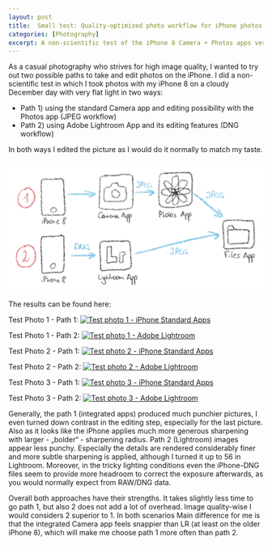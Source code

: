 ```yaml
---
layout: post
title:  Small test: Quality-optimized photo workflow for iPhone photos
categories: [Photography] 
excerpt: A non-scientific test of the iPhone 8 Camera + Photos apps versus the Adobe Lightroom app
---
```

As a casual photography who strives for high image quality, I wanted to try out two possible paths to take and edit photos on the iPhone. I did a non-scientific test in which I took photos with my iPhone 8 on a cloudy December day with very flat light in two ways:

* Path 1) using the standard Camera app and editing possibility with the Photos app (JPEG workflow)
* Path 2) using Adobe Lightroom App and its editing features (DNG workflow)

In both ways I edited the picture as I would do it normally to match my taste.

![Workflow sketch](../images/20201207/workflow-sketch-iPhone-Camera-Photos-Adobe-Lightroom.png)

The results can be found here:

Test Photo 1 - Path 1:
[![Test photo 1 - iPhone Standard Apps](../images/20201207/1_std-app.jpg)](../images/20201207/1_std-app.jpg)

Test Photo 1 - Path 2:
[![Test photo 1 - Adobe Lightroom](../images/20201207/1_LR.jpg)](../images/20201207/1_LR.jpg)

Test Photo 2 - Path 1:
[![Test photo 2 - iPhone Standard Apps](../images/20201207/2_std-app.jpg)](../images/20201207/2_std-app.jpg)

Test Photo 2 - Path 2:
[![Test photo 2 - Adobe Lightroom](../images/20201207/2_LR.jpg)](../images/20201207/2_LR.jpg)

Test Photo 3 - Path 1:
[![Test photo 3 - iPhone Standard Apps](../images/20201207/1_std-app.jpg)](../images/20201207/1_std-app.jpg)

Test Photo 3 - Path 2:
[![Test photo 3 - Adobe Lightroom](../images/20201207/3_LR.jpg)](../images/20201207/3_LR.jpg)


Generally, the path 1 (integrated apps) produced much punchier pictures, I even turned down contrast in the editing step, especially for the last picture. Also as it looks like the iPhone applies much more generous sharpening with larger - „bolder“ - sharpening radius. Path 2 (Lightroom) images appear less punchy. Especially the details are rendered considerably finer and more subtle sharpening is applied, although I turned it up to 56 in Lightroom. Moreover, in the tricky lighting conditions even the iPhone-DNG files seem to provide more headroom to correct the exposure afterwards, as you would normally expect from RAW/DNG data.

Overall both approaches have their strengths. It takes slightly less time to go path 1, but also 2 does not add a lot of overhead. Image quality-wise I would considers 2 superior to 1. In both scenarios 
Main difference for me is that the integrated Camera app feels snappier than LR (at least on the older iPhone 8), which will make me choose path 1 more often than path 2.
